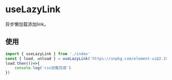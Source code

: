 # useLazyLink

异步懒加载添加link。

## 使用

```javascript
import { useLazyLink } from './index'
const { load, unload } = useLazyLink('https://unpkg.com/element-ui@2.15.13/lib/theme-chalk/index.css')
load.then(()=>{
    console.log('css加载完成')
})

```
